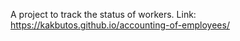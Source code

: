 A project to track the status of workers.
Link: https://kakbutos.github.io/accounting-of-employees/
